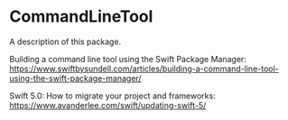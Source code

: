 # CommandLineTool

A description of this package.

Building a command line tool using the Swift Package Manager:
https://www.swiftbysundell.com/articles/building-a-command-line-tool-using-the-swift-package-manager/

Swift 5.0: How to migrate your project and frameworks:
https://www.avanderlee.com/swift/updating-swift-5/
